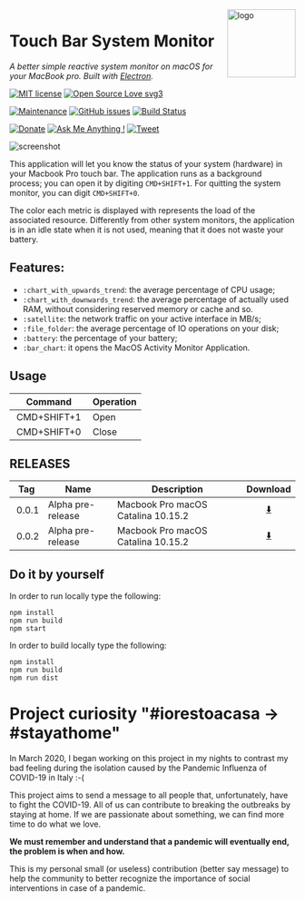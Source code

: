 <img src="src/icons/coffee-cup.png" alt="logo" height="120" align="right" />

# Touch Bar System Monitor

*A better simple reactive system monitor on macOS for your MacBook pro. Built with [Electron](https://github.com/atom/electron).*

[![MIT license](https://img.shields.io/badge/License-MIT-blue.svg)](https://lbesson.mit-license.org/) 
[![Open Source Love svg3](https://badges.frapsoft.com/os/v3/open-source.svg?v=103)](https://github.com/spagnuolocarmine/touchbar-systemmonitor)


[![Maintenance](https://img.shields.io/badge/Maintained%3F-yes-green.svg)](https://github.com/spagnuolocarmine/touchbar-systemmonitor/graphs/commit-activity) 
[![GitHub issues](https://img.shields.io/github/issues/Naereen/StrapDown.js.svg)](https://github.com/spagnuolocarmine/touchbar-systemmonitor/issues/) 
[![Build Status](https://travis-ci.com/spagnuolocarmine/touchbar-systemmonitor.svg?token=8TzLmEF5PP5fj4VXsAJG&branch=master)](https://travis-ci.com/spagnuolocarmine/touchbar-systemmonitor)


[![Donate](https://img.shields.io/badge/PayPal-Donate%20to%20Author-blue.svg)](https://www.paypal.me/CarmineSpagnuolo) [![Ask Me Anything !](https://img.shields.io/badge/Ask%20me-anything-1abc9c.svg)](https://github.com/spagnuolocarmine/touchbar-systemmonitor/issues)
[![Tweet](https://img.shields.io/twitter/url/http/shields.io.svg?style=social)](https://twitter.com/intent/tweet?text=Download%20and%20use%20the%20System%20Monitor%20Touch%20Bar%20for%20your%20MacbookPro&url=https://github.com/spagnuolocarmine/touchbar-systemmonitor&hashtags=macbook,osx,systemmonitor,hardware,touchbar) 

![screenshot](https://raw.githubusercontent.com/spagnuolocarmine/touchbar-systemmonitor/master/screenshots/touchbar_systemmonitor3.gif?token=ACPXSE7ILAQY5H4V4VO2B526OUIEQ)


This application will let you know the status of your system (hardware) in your Macbook Pro touch bar. The application runs as a background process; you can open it by digiting `CMD+SHIFT+1`. For quitting the system monitor, you can digit `CMD+SHIFT+0`.

The color each metric is displayed with represents the load of the associated resource. Differently from other system monitors, the application is in an idle state when it is not used, meaning that it does not waste your battery.

## Features:
- `:chart_with_upwards_trend`: the average percentage of CPU usage;
- `:chart_with_downwards_trend`: the average percentage of actually used RAM, without considering reserved memory or cache and so.
- `:satellite`: the network traffic on your active interface in MB/s;
- `:file_folder`: the average percentage of IO operations on your disk;
- `:battery`: the percentage of your battery;
- `:bar_chart`: it opens the MacOS Activity Monitor Application.


## Usage

|Command| Operation|
|--------|----------|
|  CMD+SHIFT+1  | Open |
|  CMD+SHIFT+0  | Close |



## RELEASES

|Tag| Name | Description | Download|
|--------|----------|--------|:---:|
|  0.0.1 | Alpha pre-release |Macbook Pro macOS Catalina 10.15.2 |[:arrow_down:](https://github.com/spagnuolocarmine/touchbar-systemmonitor/releases/tag/0.0.1)  |
|  0.0.2 | Alpha pre-release |Macbook Pro macOS Catalina 10.15.2 |[:arrow_down:](https://github.com/spagnuolocarmine/touchbar-systemmonitor/releases/tag/0.0.2)  |


## Do it by yourself

In order to run locally type the following:
```
npm install
npm run build
npm start
```

In order to  build locally type the following:
```
npm install
npm run build
npm run dist
```

# Project curiosity "#iorestoacasa -> #stayathome"

In March 2020, I began working on this project in my nights to contrast my bad feeling during the isolation caused by the Pandemic Influenza of COVID-19 in Italy :-( 

This project aims to send a message to all people that, unfortunately, have to fight the COVID-19. All of us can contribute to breaking the outbreaks by staying at home. If we are passionate about something, we can find more time to do what we love. 

**We must remember and understand that a pandemic will eventually end, the problem is when and how.** 

This is my personal small (or useless) contribution (better say message) to help the community to better recognize the importance of social interventions in case of a pandemic. 



